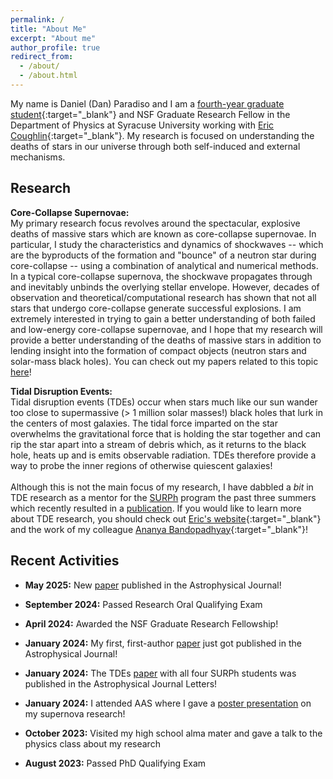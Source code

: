```yaml
---
permalink: /
title: "About Me"
excerpt: "About me"
author_profile: true
redirect_from: 
  - /about/
  - /about.html
---
```

My name is Daniel (Dan) Paradiso and I am a [fourth-year graduate student](https://artsandsciences.syracuse.edu/people/graduate-students/daniel-paradiso/){:target="_blank"} and NSF Graduate Research Fellow in the Department of Physics at Syracuse University working with [Eric Coughlin](https://ecoughli.expressions.syr.edu/){:target="_blank"}. My research is focused on understanding the deaths of stars in our universe through both self-induced and external mechanisms. 

Research
------
**Core-Collapse Supernovae:**\
My primary research focus revolves around the spectacular, explosive deaths of massive stars which are known as core-collapse supernovae. In particular, I study the characteristics and dynamics of shockwaves -- which are the byproducts of the formation and "bounce" of a neutron star during core-collapse -- using a combination of analytical and numerical methods. In a typical core-collapse supernova, the shockwave propagates through and inevitably unbinds the overlying stellar envelope. However, decades of observation and theoretical/computational research has shown that not all stars that undergo core-collapse generate successful explosions. I am extremely interested in trying to gain a better understanding of both failed and low-energy core-collapse supernovae, and I hope that my research will provide a better understanding of the deaths of massive stars in addition to lending insight into the formation of compact objects (neutron stars and solar-mass black holes). You can check out my papers related to this topic [here](https://daparadiso.github.io/publications/)!

**Tidal Disruption Events:**\
Tidal disruption events (TDEs) occur when stars much like our sun wander too close to supermassive (> 1 million solar masses!) black holes that lurk in the centers of most galaxies. The tidal force imparted on the star overwhelms the gravitational force that is holding the star together and can rip the star apart into a stream of debris which, as it returns to the black hole, heats up and is emits observable radiation. TDEs therefore provide a way to probe the inner regions of otherwise quiescent galaxies!\
 \
Although this is not the main focus of my research, I have dabbled a *bit* in TDE research as a mentor for the [SURPh](https://daparadiso.github.io/outreach/) program the past three summers which recently resulted in a [publication](https://iopscience.iop.org/article/10.3847/2041-8213/ad0388). If you would like to learn more about TDE research, you should check out [Eric's website](https://ecoughli.expressions.syr.edu/research/){:target="_blank"} and the work of my colleague [Ananya Bandopadhyay](https://ui.adsabs.harvard.edu/search/q=orcid%3A0000-0002-5116-844X&sort=date%20desc%2C%20bibcode%20desc&p_=0){:target="_blank"}!

Recent Activities
------
- **May 2025:** New [paper](https://iopscience.iop.org/article/10.3847/1538-4357/adce6f) published in the Astrophysical Journal! 

- **September 2024:** Passed Research Oral Qualifying Exam

- **April 2024:** Awarded the NSF Graduate Research Fellowship! 

- **January 2024:** My first, first-author [paper](https://iopscience.iop.org/article/10.3847/1538-4357/ad11f4) just got published in the Astrophysical Journal!

- **January 2024:** The TDEs [paper](https://iopscience.iop.org/article/10.3847/2041-8213/ad0388) with all four SURPh students was published in the Astrophysical Journal Letters!

- **January 2024:** I attended AAS where I gave a [poster presentation](https://aas242-aas.ipostersessions.com/?s=BF-F9-92-98-68-1F-E2-40-4E-21-B0-C8-34-38-FD-FC) on my supernova research!

- **October 2023:** Visited my high school alma mater and gave a talk to the physics class about my research

- **August 2023:** Passed PhD Qualifying Exam
